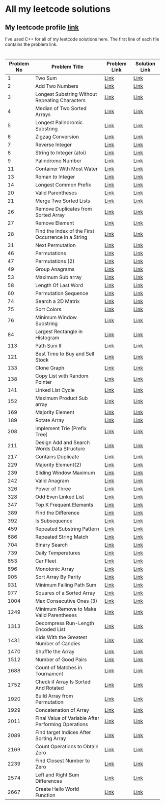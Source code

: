 # All my leetcode solutions

## My leetcode profile <a href="https://leetcode.com/Fahad006">**link**</a>

I've used C++ for all of my leetcode solutions here. The first line of each file contains the problem link.

#

| Problem No | Problem Title                                       | Problem Link                                                                                          | Solution Link                                                              |
| ---------- | --------------------------------------------------- | ----------------------------------------------------------------------------------------------------- | -------------------------------------------------------------------------- |
| 1          | Two Sum                                             | <a href="https://leetcode.com/problems/two-sum/">Link</a>                                             | <a href="https://github.com/FH-Fahad/leetcode/blob/main/1.cpp">Link</a>    |
| 2          | Add Two Numbers                                     | <a href="https://leetcode.com/problems/add-two-numbers/">Link</a>                                     | <a href="https://github.com/FH-Fahad/leetcode/blob/main/2.cpp">Link</a>    |
| 3          | Longest Substring Without Repeating Characters      | <a href="https://leetcode.com/problems/longest-substring-without-repeating-characters/">Link</a>      | <a href="https://github.com/FH-Fahad/leetcode/blob/main/3.cpp">Link</a>    |
| 4          | Median of Two Sorted Arrays                         | <a href="https://leetcode.com/problems/median-of-two-sorted-arrays/">Link</a>                         | <a href="https://github.com/FH-Fahad/leetcode/blob/main/4.cpp">Link</a>    |
| 5          | Longest Palindromic Substring                       | <a href="https://leetcode.com/problems/longest-palindromic-substring/">Link</a>                       | <a href="https://github.com/FH-Fahad/leetcode/blob/main/5.cpp">Link</a>    |
| 6          | Zigzag Conversion                                   | <a href="https://leetcode.com/problems/zigzag-conversion/">Link</a>                                   | <a href="https://github.com/FH-Fahad/leetcode/blob/main/6.cpp">Link</a>    |
| 7          | Reverse Integer                                     | <a href="https://leetcode.com/problems/reverse-integer/">Link</a>                                     | <a href="https://github.com/FH-Fahad/leetcode/blob/main/7.cpp">Link</a>    |
| 8          | String to Integer (atoi)                            | <a href="https://leetcode.com/problems/string-to-integer-atoi/">Link</a>                              | <a href="https://github.com/FH-Fahad/leetcode/blob/main/8.cpp">Link</a>    |
| 9          | Palindrome Number                                   | <a href="https://leetcode.com/problems/palindrome-number/">Link</a>                                   | <a href="https://github.com/FH-Fahad/leetcode/blob/main/9.cpp">Link</a>    |
| 11         | Container With Most Water                           | <a href="https://leetcode.com/problems/container-with-most-water/">Link</a>                           | <a href="https://github.com/FH-Fahad/leetcode/blob/main/11.cpp">Link</a>   |
| 13         | Roman to Integer                                    | <a href="https://leetcode.com/problems/roman-to-integer/">Link</a>                                    | <a href="https://github.com/FH-Fahad/leetcode/blob/main/13.cpp">Link</a>   |
| 14         | Longest Common Prefix                               | <a href="https://leetcode.com/problems/longest-common-prefix/">Link</a>                               | <a href="https://github.com/FH-Fahad/leetcode/blob/main/14.cpp">Link</a>   |
| 20         | Valid Parentheses                                   | <a href="https://leetcode.com/problems/valid-parentheses/">Link</a>                                   | <a href="https://github.com/FH-Fahad/leetcode/blob/main/20.cpp">Link</a>   |
| 21         | Merge Two Sorted Lists                              | <a href="https://leetcode.com/problems/merge-two-sorted-lists/">Link</a>                              | <a href="https://github.com/FH-Fahad/leetcode/blob/main/21.cpp">Link</a>   |
| 26         | Remove Duplicates from Sorted Array                 | <a href="https://leetcode.com/problems/remove-duplicates-from-sorted-array/">Link</a>                 | <a href="https://github.com/FH-Fahad/leetcode/blob/main/26.cpp">Link</a>   |
| 27         | Remove Element                                      | <a href="https://leetcode.com/problems/remove-element/">Link</a>                                      | <a href="https://github.com/FH-Fahad/leetcode/blob/main/27.cpp">Link</a>   |
| 28         | Find the Index of the First Occurrence in a String  | <a href="https://leetcode.com/problems/find-the-index-of-the-first-occurrence-in-a-string/">Link</a>  | <a href="https://github.com/FH-Fahad/leetcode/blob/main/28.cpp">Link</a>   |
| 31         | Next Permutation                                    | <a href="https://leetcode.com/problems/next-permutation/">Link</a>                                    | <a href="https://github.com/FH-Fahad/leetcode/blob/main/31.cpp">Link</a>   |
| 46         | Permutations                                        | <a href="https://leetcode.com/problems/permutations/">Link</a>                                        | <a href="https://github.com/FH-Fahad/leetcode/blob/main/46.cpp">Link</a>   |
| 47         | Permutations (2)                                    | <a href="https://leetcode.com/problems/permutations-ii/">Link</a>                                     | <a href="https://github.com/FH-Fahad/leetcode/blob/main/47.cpp">Link</a>   |
| 49         | Group Anagrams                                      | <a href="https://leetcode.com/problems/group-anagrams/">Link</a>                                      | <a href="https://github.com/FH-Fahad/leetcode/blob/main/49.cpp">Link</a>   |
| 53         | Maximum Sub array                                   | <a href="https://leetcode.com/problems/maximum-subarray/">Link</a>                                    | <a href="https://github.com/FH-Fahad/leetcode/blob/main/53.cpp">Link</a>   |
| 58         | Length Of Last Word                                 | <a href="https://leetcode.com/problems/length-of-last-word/">Link</a>                                 | <a href="https://github.com/FH-Fahad/leetcode/blob/main/58.cpp">Link</a>   |
| 60         | Permutation Sequence                                | <a href="https://leetcode.com/problems/permutation-sequence/">Link</a>                                | <a href="https://github.com/FH-Fahad/leetcode/blob/main/60.cpp">Link</a>   |
| 74         | Search a 2D Matrix                                  | <a href="https://leetcode.com/problems/search-a-2d-matrix/description/">Link</a>                      | <a href="https://github.com/FH-Fahad/leetcode/blob/main/74.cpp">Link</a>   |
| 75         | Sort Colors                                         | <a href="https://leetcode.com/problems/sort-colors/">Link</a>                                         | <a href="https://github.com/FH-Fahad/leetcode/blob/main/75.cpp">Link</a>   |
| 76         | Minimum Window Substring                            | <a href="https://leetcode.com/problems/minimum-window-substring/">Link</a>                            | <a href="https://github.com/FH-Fahad/leetcode/blob/main/76.cpp">Link</a>   |
| 84         | Largest Rectangle in Histogram                      | <a href="https://leetcode.com/problems/largest-rectangle-in-histogram/">Link</a>                      | <a href="https://github.com/FH-Fahad/leetcode/blob/main/84.cpp">Link</a>   |
| 113        | Path Sum II                                         | <a href="https://leetcode.com/problems/path-sum-ii/">Link</a>                                         | <a href="https://github.com/FH-Fahad/leetcode/blob/main/113.cpp">Link</a>  |
| 121        | Best Time to Buy and Sell Stock                     | <a href="https://leetcode.com/problems/best-time-to-buy-and-sell-stock/">Link</a>                     | <a href="https://github.com/FH-Fahad/leetcode/blob/main/121.cpp">Link</a>  |
| 133        | Clone Graph                                         | <a href="https://leetcode.com/problems/clone-graph/">Link</a>                                         | <a href="https://github.com/FH-Fahad/leetcode/blob/main/133.cpp">Link</a>  |
| 138        | Copy List with Random Pointer                       | <a href="https://leetcode.com/problems/copy-list-with-random-pointer/">Link</a>                       | <a href="https://github.com/FH-Fahad/leetcode/blob/main/138.cpp">Link</a>  |
| 141        | Linked List Cycle                                   | <a href="https://leetcode.com/problems/linked-list-cycle/">Link</a>                                   | <a href="https://github.com/FH-Fahad/leetcode/blob/main/141.cpp">Link</a>  |
| 152        | Maximum Product Sub array                           | <a href="https://leetcode.com/problems/maximum-product-subarray/">Link</a>                            | <a href="https://github.com/FH-Fahad/leetcode/blob/main/152.cpp">Link</a>  |
| 169        | Majority Element                                    | <a href="https://leetcode.com/problems/majority-element/">Link</a>                                    | <a href="https://github.com/FH-Fahad/leetcode/blob/main/169.cpp">Link</a>  |
| 189        | Rotate Array                                        | <a href="https://leetcode.com/problems/rotate-array/">Link</a>                                        | <a href="https://github.com/FH-Fahad/leetcode/blob/main/189.cpp">Link</a>  |
| 208        | Implement Trie (Prefix Tree)                        | <a href="https://leetcode.com/problems/implement-trie-prefix-tree/">Link</a>                          | <a href="https://github.com/FH-Fahad/leetcode/blob/main/208.cpp">Link</a>  |
| 211        | Design Add and Search Words Data Structure          | <a href="https://leetcode.com/problems/design-add-and-search-words-data-structure/">Link</a>          | <a href="https://github.com/FH-Fahad/leetcode/blob/main/211.cpp">Link</a>  |
| 217        | Contains Duplicate                                  | <a href="https://leetcode.com/problems/contains-duplicate/">Link</a>                                  | <a href="https://github.com/FH-Fahad/leetcode/blob/main/217.cpp">Link</a>  |
| 229        | Majority Element(2)                                 | <a href="https://leetcode.com/problems/majority-element-ii/">Link</a>                                 | <a href="https://github.com/FH-Fahad/leetcode/blob/main/229.cpp">Link</a>  |
| 239        | Sliding Window Maximum                              | <a href="https://leetcode.com/problems/sliding-window-maximum/">Link</a>                              | <a href="https://github.com/FH-Fahad/leetcode/blob/main/239.cpp">Link</a>  |
| 242        | Valid Anagram                                       | <a href="https://leetcode.com/problems/valid-anagram/">Link</a>                                       | <a href="https://github.com/FH-Fahad/leetcode/blob/main/242.cpp">Link</a>  |
| 326        | Power of Three                                      | <a href="https://leetcode.com/problems/power-of-three/">Link</a>                                      | <a href="https://github.com/FH-Fahad/leetcode/blob/main/326.cpp">Link</a>  |
| 328        | Odd Even Linked List                                | <a href="https://leetcode.com/problems/odd-even-linked-list/">Link</a>                                | <a href="https://github.com/FH-Fahad/leetcode/blob/main/328.cpp">Link</a>  |
| 347        | Top K Frequent Elements                             | <a href="https://leetcode.com/problems/top-k-frequent-elements/">Link</a>                             | <a href="https://github.com/FH-Fahad/leetcode/blob/main/347.cpp">Link</a>  |
| 389        | Find the Difference                                 | <a href="https://leetcode.com/problems/find-the-difference/">Link</a>                                 | <a href="https://github.com/FH-Fahad/leetcode/blob/main/389.cpp">Link</a>  |
| 392        | Is Subsequence                                      | <a href="https://leetcode.com/problems/is-subsequence/">Link</a>                                      | <a href="https://github.com/FH-Fahad/leetcode/blob/main/392.cpp">Link</a>  |
| 459        | Repeated Substring Pattern                          | <a href="https://leetcode.com/problems/repeated-substring-pattern/">Link</a>                          | <a href="https://github.com/FH-Fahad/leetcode/blob/main/459.cpp">Link</a>  |
| 686        | Repeated String Match                               | <a href="https://leetcode.com/problems/repeated-string-match/">Link</a>                               | <a href="https://github.com/FH-Fahad/leetcode/blob/main/686.cpp">Link</a>  |
| 704        | Binary Search                                       | <a href="https://leetcode.com/problems/binary-search/">Link</a>                                       | <a href="https://github.com/FH-Fahad/leetcode/blob/main/704.cpp">Link</a>  |
| 739        | Daily Temperatures                                  | <a href="https://leetcode.com/problems/daily-temperatures/">Link</a>                                  | <a href="https://github.com/FH-Fahad/leetcode/blob/main/739.cpp">Link</a>  |
| 853        | Car Fleet                                           | <a href="https://leetcode.com/problems/car-fleet/">Link</a>                                           | <a href="https://github.com/FH-Fahad/leetcode/blob/main/853.cpp">Link</a>  |
| 896        | Monotonic Array                                     | <a href="https://leetcode.com/problems/monotonic-array/">Link</a>                                     | <a href="https://github.com/FH-Fahad/leetcode/blob/main/896.cpp">Link</a>  |
| 905        | Sort Array By Parity                                | <a href="https://leetcode.com/problems/sort-array-by-parity/">Link</a>                                | <a href="https://github.com/FH-Fahad/leetcode/blob/main/905.cpp">Link</a>  |
| 931        | Minimum Falling Path Sum                            | <a href="https://leetcode.com/problems/minimum-falling-path-sum/">Link</a>                            | <a href="https://github.com/FH-Fahad/leetcode/blob/main/931.cpp">Link</a>  |
| 977        | Squares of a Sorted Array                           | <a href="https://leetcode.com/problems/squares-of-a-sorted-array/">Link</a>                           | <a href="https://github.com/FH-Fahad/leetcode/blob/main/977.cpp">Link</a>  |
| 1004       | Max Consecutive Ones (3)                            | <a href="https://leetcode.com/problems/max-consecutive-ones-iii/">Link</a>                            | <a href="https://github.com/FH-Fahad/leetcode/blob/main/1004.cpp">Link</a> |
| 1249       | Minimum Remove to Make Valid Parentheses            | <a href="https://leetcode.com/problems/minimum-remove-to-make-valid-parentheses/">Link</a>            | <a href="https://github.com/FH-Fahad/leetcode/blob/main/1249.cpp">Link</a> |
| 1313       | Decompress Run-Length Encoded List                  | <a href="https://leetcode.com/problems/decompress-run-length-encoded-list/">Link</a>                  | <a href="https://github.com/FH-Fahad/leetcode/blob/main/1313.cpp">Link</a> |
| 1431       | Kids With the Greatest Number of Candies            | <a href="https://leetcode.com/problems/kids-with-the-greatest-number-of-candies/">Link</a>            | <a href="https://github.com/FH-Fahad/leetcode/blob/main/1431.cpp">Link</a> |
| 1470       | Shuffle the Array                                   | <a href="https://leetcode.com/problems/shuffle-the-array/">Link</a>                                   | <a href="https://github.com/FH-Fahad/leetcode/blob/main/1470.cpp">Link</a> |
| 1512       | Number of Good Pairs                                | <a href="https://leetcode.com/problems/number-of-good-pairs/">Link</a>                                | <a href="https://github.com/FH-Fahad/leetcode/blob/main/1512.cpp">Link</a> |
| 1688       | Count of Matches in Tournament                      | <a href="https://leetcode.com/problems/count-of-matches-in-tournament/">Link</a>                      | <a href="https://github.com/FH-Fahad/leetcode/blob/main/1688.cpp">Link</a> |
| 1752       | Check if Array Is Sorted And Rotated                | <a href="https://leetcode.com/problems/check-if-array-is-sorted-and-rotated/">Link</a>                | <a href="https://github.com/FH-Fahad/leetcode/blob/main/1752.cpp">Link</a> |
| 1920       | Build Array from Permutation                        | <a href="https://leetcode.com/problems/build-array-from-permutation/">Link</a>                        | <a href="https://github.com/FH-Fahad/leetcode/blob/main/1920.cpp">Link</a> |
| 1929       | Concatenation of Array                              | <a href="https://leetcode.com/problems/concatenation-of-array/">Link</a>                              | <a href="https://github.com/FH-Fahad/leetcode/blob/main/1929.cpp">Link</a> |
| 2011       | Final Value of Variable After Performing Operations | <a href="https://leetcode.com/problems/final-value-of-variable-after-performing-operations/">Link</a> | <a href="https://github.com/FH-Fahad/leetcode/blob/main/2011.cpp">Link</a> |
| 2089       | Find target Indices After Sorting Array             | <a href="https://leetcode.com/problems/find- target-indices-after-sorting-array/">Link</a>            | <a href="https://github.com/FH-Fahad/leetcode/blob/main/2089.cpp">Link</a> |
| 2169       | Count Operations to Obtain Zero                     | <a href="https://leetcode.com/problems/count-operations-to-obtain-zero/">Link</a>                     | <a href="https://github.com/FH-Fahad/leetcode/blob/main/2169.cpp">Link</a> |
| 2239       | Find Closest Number to Zero                         | <a href="https://leetcode.com/problems/find-closest-number-to-zero/">Link</a>                         | <a href="https://github.com/FH-Fahad/leetcode/blob/main/2239.cpp">Link</a> |
| 2574       | Left and Right Sum Differences                      | <a href="https://leetcode.com/problems/left-and-right-sum-differences/">Link</a>                      | <a href="https://github.com/FH-Fahad/leetcode/blob/main/2574.cpp">Link</a> |
| 2667       | Create Hello World Function                         | <a href="https://leetcode.com/problems/create-hello-world-function/">Link</a>                         | <a href="https://github.com/FH-Fahad/leetcode/blob/main/2667.cpp">Link</a> |
